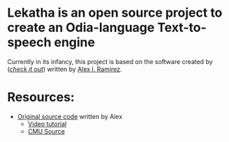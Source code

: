 # Lekatha is an open source project to create an Odia-language Text-to-speech engine

Currently in its infancy, this project is based on the software created by (*[check it out](https://github.com/alexram1313/text-to-speech-sample)*) written by [Alex I. Ramirez](https://github.com/alexram1313).

# Resources:
* [Original source code](https://github.com/alexram1313/text-to-speech-sample) written by Alex
  - [Video tutorial](https://www.youtube.com/watch?v=KSSsVhoR7FQ)
  - [CMU Source](http://www.speech.cs.cmu.edu/cgi-bin/cmudict)
